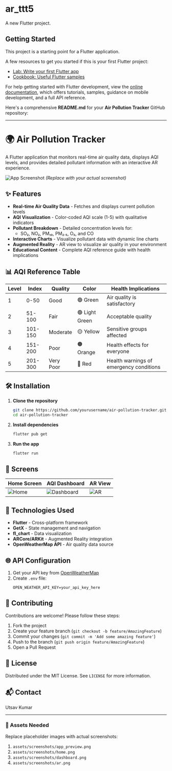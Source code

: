 # ar_ttt5

A new Flutter project.

## Getting Started

This project is a starting point for a Flutter application.

A few resources to get you started if this is your first Flutter project:

- [Lab: Write your first Flutter app](https://docs.flutter.dev/get-started/codelab)
- [Cookbook: Useful Flutter samples](https://docs.flutter.dev/cookbook)

For help getting started with Flutter development, view the
[online documentation](https://docs.flutter.dev/), which offers tutorials,
samples, guidance on mobile development, and a full API reference.


Here's a comprehensive **README.md** for your **Air Pollution Tracker** GitHub repository:

---

# 🌍 Air Pollution Tracker

A Flutter application that monitors real-time air quality data, displays AQI levels, and provides detailed pollutant information with an interactive AR experience.

![App Screenshot](assets/screenshots/app_preview.png) *(Replace with your actual screenshot)*

## ✨ Features

- **Real-time Air Quality Data** - Fetches and displays current pollution levels
- **AQI Visualization** - Color-coded AQI scale (1-5) with qualitative indicators
- **Pollutant Breakdown** - Detailed concentration levels for:
  - SO₂, NO₂, PM₁₀, PM₂.₅, O₃, and CO
- **Interactive Charts** - Visualize pollutant data with dynamic line charts
- **Augmented Reality** - AR view to visualize air quality in your environment
- **Educational Content** - Complete AQI reference guide with health implications

## 📊 AQI Reference Table

| Level | Index | Quality    | Color  | Health Implications              |
|-------|-------|------------|--------|-----------------------------------|
| 1     | 0-50  | Good       | 🟢 Green | Air quality is satisfactory       |
| 2     | 51-100| Fair       | 🟢 Light Green | Acceptable quality               |
| 3     | 101-150| Moderate  | 🟡 Yellow | Sensitive groups affected         |
| 4     | 151-200| Poor      | 🟠 Orange | Health effects for everyone       |
| 5     | 201-300| Very Poor | 🔴 Red | Health warnings of emergency conditions |

## 🛠️ Installation

1. **Clone the repository**
   ```bash
   git clone https://github.com/yourusername/air-pollution-tracker.git
   cd air-pollution-tracker
   ```

2. **Install dependencies**
   ```bash
   flutter pub get
   ```

3. **Run the app**
   ```bash
   flutter run
   ```

## 📱 Screens

| Home Screen | AQI Dashboard | AR View |
|-------------|---------------|---------|
| ![Home](assets/screenshots/home.png) | ![Dashboard](assets/screenshots/dashboard.png) | ![AR](assets/screenshots/ar.png) |

## 🧰 Technologies Used

- **Flutter** - Cross-platform framework
- **GetX** - State management and navigation
- **fl_chart** - Data visualization
- **ARCore/ARKit** - Augmented Reality integration
- **OpenWeatherMap API** - Air quality data source

## 🌐 API Configuration

1. Get your API key from [OpenWeatherMap](https://openweathermap.org/api)
2. Create `.env` file:
   ```env
   OPEN_WEATHER_API_KEY=your_api_key_here
   ```

## 🤝 Contributing

Contributions are welcome! Please follow these steps:
1. Fork the project
2. Create your feature branch (`git checkout -b feature/AmazingFeature`)
3. Commit your changes (`git commit -m 'Add some amazing feature'`)
4. Push to the branch (`git push origin feature/AmazingFeature`)
5. Open a Pull Request

## 📜 License

Distributed under the MIT License. See `LICENSE` for more information.

## 📬 Contact

Utsav Kumar



---

### 🎨 Assets Needed
Replace placeholder images with actual screenshots:
1. `assets/screenshots/app_preview.png`
2. `assets/screenshots/home.png`
3. `assets/screenshots/dashboard.png`
4. `assets/screenshots/ar.png`

